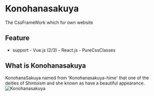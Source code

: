 

# Konohanasakuya

The CssFrameWork which for own website

## Feature

- support
      - Vue.js (2/3)
          - React.js
          - PureCssClasses

## What is Konohanasakuya

KonohanaSakuya named from 'Konohanasakuya-hime' that one of the deities of Shintoism and she known as have a beautiful appearance.
![Konohanasakuya](https://commons.wikimedia.org/wiki/File:Konohana_Sakuyahime.jpg#/media/File:Konohana_Sakuyahime.jpg)
